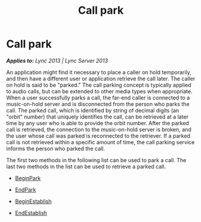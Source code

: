 ﻿---
title: Call park
TOCTitle: Call park
ms:assetid: 555e8378-4124-49d8-bada-08dc636bde33
ms:mtpsurl: https://msdn.microsoft.com/en-us/library/Dn466006(v=office.15)
ms:contentKeyID: 57102971
ms.date: 07/25/2014
mtps_version: v=office.15
---

# Call park


_**Applies to:** Lync 2013 | Lync Server 2013_

An application might find it necessary to place a caller on hold temporarily, and then have a different user or application retrieve the call later. The caller on hold is said to be "parked." The call parking concept is typically applied to audio calls, but can be extended to other media types when appropriate. When a user successfully parks a call, the far-end caller is connected to a music-on-hold server and is disconnected from the person who parks the call. The parked call, which is identified by string of decimal digits (an "orbit" number) that uniquely identifies the call, can be retrieved at a later time by any user who is able to provide the orbit number. After the parked call is retrieved, the connection to the music-on-hold server is broken, and the user whose call was parked is reconnected to the retriever. If a parked call is not retrieved within a specific amount of time, the call parking service informs the person who parked the call.

The first two methods in the following list can be used to park a call. The last two methods in the list can be used to retrieve a parked call.

  - [BeginPark](https://msdn.microsoft.com/en-us/library/hh384250\(v=office.15\))

  - [EndPark](https://msdn.microsoft.com/en-us/library/hh349305\(v=office.15\))

  - [BeginEstablish](https://msdn.microsoft.com/en-us/library/hh349055\(v=office.15\))

  - [EndEstablish](https://msdn.microsoft.com/en-us/library/hh349248\(v=office.15\))

